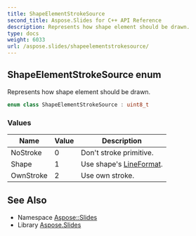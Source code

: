 ```yaml
---
title: ShapeElementStrokeSource
second_title: Aspose.Slides for C++ API Reference
description: Represents how shape element should be drawn.
type: docs
weight: 6033
url: /aspose.slides/shapeelementstrokesource/
---
```

## ShapeElementStrokeSource enum


Represents how shape element should be drawn.

```cpp
enum class ShapeElementStrokeSource : uint8_t
```

### Values

| Name | Value | Description |
| --- | --- | --- |
| NoStroke | 0 | Don't stroke primitive. |
| Shape | 1 | Use shape's [LineFormat](../lineformat/). |
| OwnStroke | 2 | Use own stroke. |

## See Also

* Namespace [Aspose::Slides](../)
* Library [Aspose.Slides](../../)